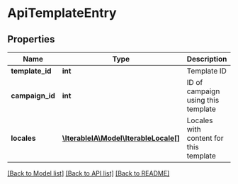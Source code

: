 # ApiTemplateEntry

## Properties
Name | Type | Description | Notes
------------ | ------------- | ------------- | -------------
**template_id** | **int** | Template ID | 
**campaign_id** | **int** | ID of campaign using this template | [optional] 
**locales** | [**\IterableIA\Model\IterableLocale[]**](IterableLocale.md) | Locales with content for this template | [optional] 

[[Back to Model list]](../../README.md#documentation-for-models) [[Back to API list]](../../README.md#documentation-for-api-endpoints) [[Back to README]](../../README.md)

